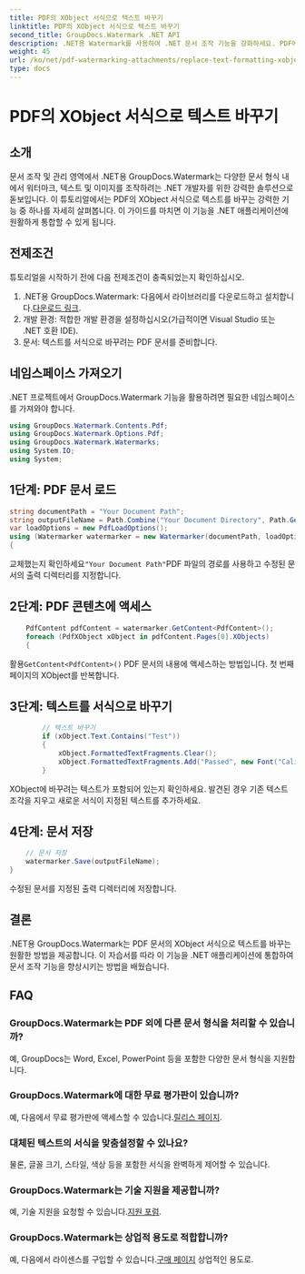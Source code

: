 ```yaml
---
title: PDF의 XObject 서식으로 텍스트 바꾸기
linktitle: PDF의 XObject 서식으로 텍스트 바꾸기
second_title: GroupDocs.Watermark .NET API
description: .NET용 Watermark를 사용하여 .NET 문서 조작 기능을 강화하세요. PDF에서 텍스트를 서식으로 쉽게 바꾸는 방법을 알아보세요.
weight: 45
url: /ko/net/pdf-watermarking-attachments/replace-text-formatting-xobject-pdf/
type: docs
---
```

# PDF의 XObject 서식으로 텍스트 바꾸기

## 소개
문서 조작 및 관리 영역에서 .NET용 GroupDocs.Watermark는 다양한 문서 형식 내에서 워터마크, 텍스트 및 이미지를 조작하려는 .NET 개발자를 위한 강력한 솔루션으로 돋보입니다. 이 튜토리얼에서는 PDF의 XObject 서식으로 텍스트를 바꾸는 강력한 기능 중 하나를 자세히 살펴봅니다. 이 가이드를 마치면 이 기능을 .NET 애플리케이션에 원활하게 통합할 수 있게 됩니다.
## 전제조건
튜토리얼을 시작하기 전에 다음 전제조건이 충족되었는지 확인하십시오.
1.  .NET용 GroupDocs.Watermark: 다음에서 라이브러리를 다운로드하고 설치합니다.[다운로드 링크](https://releases.groupdocs.com/Watermark/net/).
2. 개발 환경: 적합한 개발 환경을 설정하십시오(가급적이면 Visual Studio 또는 .NET 호환 IDE).
3. 문서: 텍스트를 서식으로 바꾸려는 PDF 문서를 준비합니다.

## 네임스페이스 가져오기
.NET 프로젝트에서 GroupDocs.Watermark 기능을 활용하려면 필요한 네임스페이스를 가져와야 합니다.
```csharp
using GroupDocs.Watermark.Contents.Pdf;
using GroupDocs.Watermark.Options.Pdf;
using GroupDocs.Watermark.Watermarks;
using System.IO;
using System;
```
## 1단계: PDF 문서 로드
```csharp
string documentPath = "Your Document Path";
string outputFileName = Path.Combine("Your Document Directory", Path.GetFileName(documentPath));
var loadOptions = new PdfLoadOptions();
using (Watermarker watermarker = new Watermarker(documentPath, loadOptions))
{
```
 교체했는지 확인하세요`"Your Document Path"`PDF 파일의 경로를 사용하고 수정된 문서의 출력 디렉터리를 지정합니다.
## 2단계: PDF 콘텐츠에 액세스
```csharp
    PdfContent pdfContent = watermarker.GetContent<PdfContent>();
    foreach (PdfXObject xObject in pdfContent.Pages[0].XObjects)
    {
```
 활용`GetContent<PdfContent>()` PDF 문서의 내용에 액세스하는 방법입니다. 첫 번째 페이지의 XObject를 반복합니다.
## 3단계: 텍스트를 서식으로 바꾸기
```csharp
        // 텍스트 바꾸기
        if (xObject.Text.Contains("Test"))
        {
            xObject.FormattedTextFragments.Clear();
            xObject.FormattedTextFragments.Add("Passed", new Font("Calibri", 19, FontStyle.Bold), Color.Red, Color.Aqua);
        }
```
XObject에 바꾸려는 텍스트가 포함되어 있는지 확인하세요. 발견된 경우 기존 텍스트 조각을 지우고 새로운 서식이 지정된 텍스트를 추가하세요.
## 4단계: 문서 저장
```csharp
    // 문서 저장
    watermarker.Save(outputFileName);
}
```
수정된 문서를 지정된 출력 디렉터리에 저장합니다.

## 결론
.NET용 GroupDocs.Watermark는 PDF 문서의 XObject 서식으로 텍스트를 바꾸는 원활한 방법을 제공합니다. 이 자습서를 따라 이 기능을 .NET 애플리케이션에 통합하여 문서 조작 기능을 향상시키는 방법을 배웠습니다.
## FAQ
### GroupDocs.Watermark는 PDF 외에 다른 문서 형식을 처리할 수 있습니까?
예, GroupDocs는 Word, Excel, PowerPoint 등을 포함한 다양한 문서 형식을 지원합니다.
### GroupDocs.Watermark에 대한 무료 평가판이 있습니까?
 예, 다음에서 무료 평가판에 액세스할 수 있습니다.[릴리스 페이지](https://releases.groupdocs.com/).
### 대체된 텍스트의 서식을 맞춤설정할 수 있나요?
물론, 글꼴 크기, 스타일, 색상 등을 포함한 서식을 완벽하게 제어할 수 있습니다.
### GroupDocs.Watermark는 기술 지원을 제공합니까?
 예, 기술 지원을 요청할 수 있습니다.[지원 포럼](https://forum.groupdocs.com/c/watermark/19).
### GroupDocs.Watermark는 상업적 용도로 적합합니까?
 예, 다음에서 라이센스를 구입할 수 있습니다.[구매 페이지](https://purchase.groupdocs.com/buy) 상업적인 용도로.